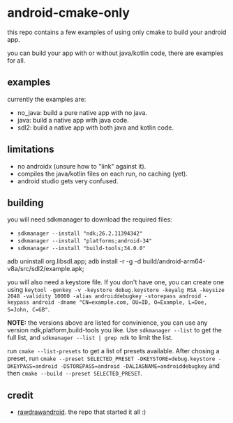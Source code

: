 # android-cmake-only

this repo contains a few examples of using only cmake to build your android app.

you can build your app with or without java/kotlin code, there are examples for all.

## examples

currently the examples are:

- no_java: build a pure native app with no java.
- java: build a native app with java code.
- sdl2: build a native app with both java and kotlin code.

## limitations

- no androidx (unsure how to "link" against it).
- compiles the java/kotlin files on each run, no caching (yet).
- android studio gets very confused.

## building

you will need sdkmanager to download the required files:

- `sdkmanager --install "ndk;26.2.11394342"`
- `sdkmanager --install "platforms;android-34"`
- `sdkmanager --install "build-tools;34.0.0"`

adb uninstall org.libsdl.app; adb install -r -g -d build/android-arm64-v8a/src/sdl2/example.apk;

you will also need a keystore file. If you don't have one, you can create one using `keytool -genkey -v -keystore debug.keystore -keyalg RSA -keysize 2048 -validity 10000 -alias androiddebugkey -storepass android -keypass android -dname "CN=example.com, OU=ID, O=Example, L=Doe, S=John, C=GB"`.

__NOTE:__ the versions above are listed for convinience, you can use any version ndk,platform,build-tools you like. Use `sdkmanager --list` to get the full list, and `sdkmanager --list | grep ndk` to limit the list.

run `cmake --list-presets` to get a list of presets available. After chosing a preset, run `cmake --preset SELECTED_PRESET -DKEYSTORE=debug.keystore -DKEYPASS=android -DSTOREPASS=android -DALIASNAME=androiddebugkey` and then `cmake --build --preset SELECTED_PRESET`.

## credit

- [rawdrawandroid](https://github.com/cnlohr/rawdrawandroid). the repo that started it all :)
